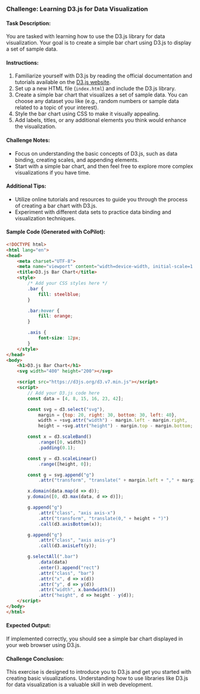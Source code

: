 ### Challenge: Learning D3.js for Data Visualization

#### Task Description:

You are tasked with learning how to use the D3.js library for data visualization. Your goal is to create a simple bar chart using D3.js to display a set of sample data.

#### Instructions:

1. Familiarize yourself with D3.js by reading the official documentation and tutorials available on the [D3.js website](https://d3js.org/).
2. Set up a new HTML file (`index.html`) and include the D3.js library.
3. Create a simple bar chart that visualizes a set of sample data. You can choose any dataset you like (e.g., random numbers or sample data related to a topic of your interest).
4. Style the bar chart using CSS to make it visually appealing.
5. Add labels, titles, or any additional elements you think would enhance the visualization.

#### Challenge Notes:

- Focus on understanding the basic concepts of D3.js, such as data binding, creating scales, and appending elements.
- Start with a simple bar chart, and then feel free to explore more complex visualizations if you have time.

#### Additional Tips:

- Utilize online tutorials and resources to guide you through the process of creating a bar chart with D3.js.
- Experiment with different data sets to practice data binding and visualization techniques.

#### Sample Code (Generated with CoPilot):

```html
<!DOCTYPE html>
<html lang="en">
<head>
    <meta charset="UTF-8">
    <meta name="viewport" content="width=device-width, initial-scale=1.0">
    <title>D3.js Bar Chart</title>
    <style>
        /* Add your CSS styles here */
        .bar {
            fill: steelblue;
        }

        .bar:hover {
            fill: orange;
        }

        .axis {
            font-size: 12px;
        }
    </style>
</head>
<body>
    <h1>D3.js Bar Chart</h1>
    <svg width="400" height="200"></svg>

    <script src="https://d3js.org/d3.v7.min.js"></script>
    <script>
        // Add your D3.js code here
        const data = [4, 8, 15, 16, 23, 42];

        const svg = d3.select("svg"),
            margin = {top: 20, right: 30, bottom: 30, left: 40},
            width = +svg.attr("width") - margin.left - margin.right,
            height = +svg.attr("height") - margin.top - margin.bottom;

        const x = d3.scaleBand()
            .range([0, width])
            .padding(0.1);

        const y = d3.scaleLinear()
            .range([height, 0]);

        const g = svg.append("g")
            .attr("transform", "translate(" + margin.left + "," + margin.top + ")");

        x.domain(data.map(d => d));
        y.domain([0, d3.max(data, d => d)]);

        g.append("g")
            .attr("class", "axis axis-x")
            .attr("transform", "translate(0," + height + ")")
            .call(d3.axisBottom(x));

        g.append("g")
            .attr("class", "axis axis-y")
            .call(d3.axisLeft(y));

        g.selectAll(".bar")
            .data(data)
            .enter().append("rect")
            .attr("class", "bar")
            .attr("x", d => x(d))
            .attr("y", d => y(d))
            .attr("width", x.bandwidth())
            .attr("height", d => height - y(d));
    </script>
</body>
</html>
```

#### Expected Output:

If implemented correctly, you should see a simple bar chart displayed in your web browser using D3.js.

#### Challenge Conclusion:

This exercise is designed to introduce you to D3.js and get you started with creating basic visualizations. Understanding how to use libraries like D3.js for data visualization is a valuable skill in web development.
